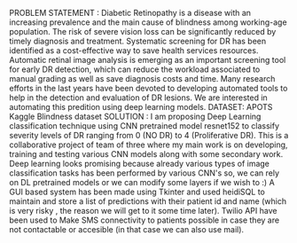 PROBLEM STATEMENT : 
Diabetic Retinopathy is a disease with an increasing prevalence and the main cause of blindness among working-age population. The risk of severe vision loss can be significantly reduced by timely diagnosis and treatment. Systematic screening for DR has been identified as a cost-effective way to save health services resources. Automatic retinal image analysis is emerging as an important screening tool for early DR detection, which can reduce the workload associated to manual grading as well as save diagnosis costs and time. Many research efforts in the last years have been devoted to developing automated tools to help in the detection and evaluation of DR lesions. We are interested in automating this predition using deep learning models.
DATASET:
APOTS Kaggle Blindness dataset
SOLUTION :
I am proposing Deep Learning classification technique using CNN pretrained model resnet152 to classify severity levels of DR ranging from 0 (NO DR) to 4 (Proliferative DR).
This is a collaborative project of team of three where my main work is on developing, training and testing various CNN models along with some secondary work. Deep learning looks promising because already various types of image classification tasks has been performed by various CNN's so, we can rely on DL pretrained models or we can modify some layers if we wish to :)
A GUI based system has been made using Tkinter and used heidiSQL to maintain and store a list of predictions with their patient id and name (which is very risky , the reason we will get to it some time later).
Twilio API have been used to Make SMS connectivity to patients possible in case they are not contactable or accesible (in that case we can also use mail).
